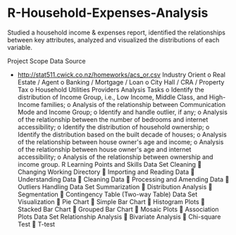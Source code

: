 # R-Household-Expenses-Analysis
Studied a household income &amp; expenses report, identified the relationships between key attributes, analyzed and visualized the distributions of each variable.

Project Scope
Data Source 
- http://stat511.cwick.co.nz/homeworks/acs_or.csv
Industry Orient
o	Real Estate / Agent
o	Banking / Mortgage / Loan
o	City Hall / CRA / Property Tax
o	Household Utilities Providers
Analysis Tasks
o	Identify the distribution of Income Group, i.e., Low Income, Middle Class, and High-Income families;
o	Analysis of the relationship between Communication Mode and Income Group;
o	Identify and handle outlier, if any;
o	Analysis of the relationship between the number of bedrooms and internet accessibility;
o	Identify the distribution of household ownership;
o	Identify the distribution based on the built decade of houses;
o	Analysis of the relationship between house owner's age and income;
o	Analysis of the relationship between house owner's age and internet accessibility;
o	Analysis of the relationship between ownership and income group.
R Learning Points and Skills
	Data Set Cleaning
	Changing Working Directory
	Importing and Reading Data
	Understanding Data
	Cleaning Data
	Processing and Amending Data
	Outliers Handling
	Data Set Summarization
	Distribution Analysis
	Segmentation
	Contingency Table (Two-way Table)
	Data Set Visualization
	Pie Chart
	Simple Bar Chart
	Histogram Plots
	Stacked Bar Chart
	Grouped Bar Chart
	Mosaic Plots
	Association Plots
	Data Set Relationship Analysis
	Bivariate Analysis
	Chi-square Test
	T-test
